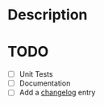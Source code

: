 # Description


# TODO

<!--
Use this section for work-in-progress pull requests. If you're using this section,
please tag your PR "WIP". 
-->

- [ ] Unit Tests
- [ ] Documentation
- [ ] Add a [changelog](CHANGELOG.md) entry
